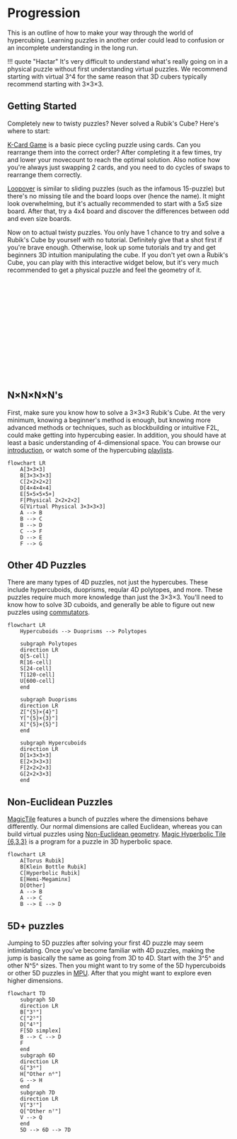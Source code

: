 # Progression

This is an outline of how to make your way through the world of hypercubing. Learning puzzles in another order could lead to confusion or an incomplete understanding in the long run.

!!! quote "Hactar"
    It's very difficult to understand what's really going on in a physical puzzle without first understanding virtual puzzles. We recommend starting with virtual 3^4 for the same reason that 3D cubers typically recommend starting with 3×3×3.

## Getting Started

Completely new to twisty puzzles? Never solved a Rubik's Cube? Here's where to start:

[K-Card Game](https://masonhorne.github.io/k-Card-Game/) is a basic piece cycling puzzle using cards. Can you rearrange them into the correct order? After completing it a few times, try and lower your movecount to reach the optimal solution. Also notice how you're always just swapping 2 cards, and you need to do cycles of swaps to rearrange them correctly.

[Loopover](https://loopover.xyz/) is similar to sliding puzzles (such as the infamous 15-puzzle) but there's no missing tile and the board loops over (hence the name). It might look overwhelming, but it's actually recommended to start with a 5x5 size board. After that, try a 4x4 board and discover the differences between odd and even size boards.

Now on to actual twisty puzzles. You only have 1 chance to try and solve a Rubik's Cube by yourself with no tutorial. Definitely give that a shot first if you're brave enough. Otherwise, look up some tutorials and try and get beginners 3D intuition manipulating the cube. If you don't yet own a Rubik's Cube, you can play with this interactive widget below, but it's very much recommended to get a physical puzzle and feel the geometry of it.

<center>
<div style="width:200px; height:219px">
    <script>AnimCube3("config=../../assets/animcube/AnimCube3.txt")</script>   
</div>
</center>

## N×N×N×N's

First, make sure you know how to solve a 3×3×3 Rubik's Cube. At the very minimum, knowing a beginner's method is enough, but knowing more advanced methods or  techniques, such as blockbuilding or intuitive F2L, could make getting into hypercubing easier. In addition, you should have at least a basic understanding of 4-dimensional space. You can browse our [introduction](/intro-4d.md), or watch some of the hypercubing [playlists](/videos.md).

```mermaid
flowchart LR
    A[3×3×3]
    B[3×3×3×3]
    C[2×2×2×2]
    D[4×4×4×4]
    E[5×5×5×5+]
    F[Physical 2×2×2×2]
    G[Virtual Physical 3×3×3×3]
    A --> B
    B --> C
    B --> D
    C --> F
    D --> E
    F --> G
```

## Other 4D Puzzles

There are many types of 4D puzzles, not just the hypercubes. These include hypercuboids, duoprisms, reqular 4D polytopes, and more. These puzzles require much more knowledge than just the 3×3×3. You'll need to know how to solve 3D cuboids, and generally be able to figure out new puzzles using [commutators](/techniques/commutators.md).

```mermaid
flowchart LR
    Hypercuboids --> Duoprisms --> Polytopes

    subgraph Polytopes
    direction LR
    Q[5-cell]
    R[16-cell]
    S[24-cell]
    T[120-cell]
    U[600-cell]
    end

    subgraph Duoprisms
    direction LR
    Z["{5}×{4}"]
    Y["{5}×{3}"]
    X["{5}×{5}"]
    end

    subgraph Hypercuboids
    direction LR
    D[1×3×3×3]
    E[2×3×3×3]
    F[2×2×2×3]
    G[2×2×3×3]
    end
```

## Non-Euclidean Puzzles

[MagicTile](http://roice3.org/magictile/) features a bunch of puzzles where the dimensions behave differently. Our normal dimensions are called Euclidean, whereas you can build virtual puzzles using [Non-Euclidean geometry](https://en.wikipedia.org/wiki/Non-Euclidean_geometry). [Magic Hyperbolic Tile {6,3,3}](https://superliminal.com/andrey/mht633/) is a program for a puzzle in 3D hyperbolic space.

```mermaid
flowchart LR
    A[Torus Rubik]
    B[Klein Bottle Rubik]
    C[Hyperbolic Rubik]
    E[Hemi-Megaminx]
    D[Other]
    A --> B
    A --> C
    B --> E --> D
```

## 5D+ puzzles

Jumping to 5D puzzles after solving your first 4D puzzle may seem intimidating. Once you've become familiar with 4D puzzles, making the jump is basically the same as going from 3D to 4D. Start with the 3^5^ and other N^5^ sizes. Then you might want to try some of the 5D hypercuboids or other 5D puzzles in [MPU](/software/magicpuzzleultimate.md). After that you might want to explore even higher dimensions.

```mermaid
flowchart TD
    subgraph 5D
    direction LR
    B["3⁵"]
    C["2⁵"]
    D["4⁵"]
    F[5D simplex]
    B --> C --> D
    F
    end
    subgraph 6D
    direction LR
    G["3⁶"]
    H["Other n⁶"]
    G --> H
    end
    subgraph 7D
    direction LR
    V["3⁷"]
    Q["Other n⁷"]
    V --> Q
    end
    5D --> 6D --> 7D
```
